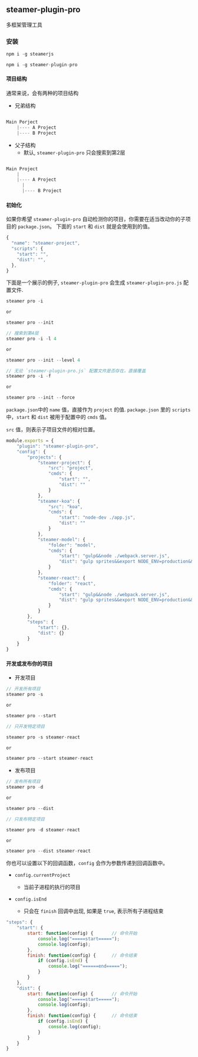 ##  steamer-plugin-pro

多框架管理工具

### 安装

```javascript
npm i -g steamerjs

npm i -g steamer-plugin-pro
```


#### 项目结构

通常来说，会有两种的项目结构

* 兄弟结构

```javascript

Main Porject
	|---- A Project 
	|---- B Project

```

* 父子结构
	- 默认, `steamer-plugin-pro` 只会搜索到第2层

```javascript

Main Project 
	|
	|---- A Project 
	  |
	  |---- B Project

```

#### 初始化

如果你希望 `steamer-plugin-pro` 自动检测你的项目，你需要在适当改动你的子项目的 `package.json`。 下面的 `start` 和 `dist` 就是会使用到的值。

```javascript
{
  "name": "steamer-project",
  "scripts": {
  	"start": "",
  	"dist": "",
  },
}

```

下面是一个展示的例子, `steamer-plugin-pro` 会生成 `steamer-plugin-pro.js` 配置文件.

```javascript
steamer pro -i

or 

steamer pro --init

// 搜索到第4层
steamer pro -i -l 4

or

steamer pro --init --level 4

// 无论 `steamer-plugin-pro.js` 配置文件是否存在，直接覆盖
steamer pro -i -f

or

steamer pro --init --force
```

`package.json`中的 `name` 值，直接作为 `project` 的值. `package.json` 里的 `scripts`中，`start` 和 `dist`  被用于配置中的 `cmds` 值。

`src` 值，则表示子项目文件的相对位置。

```javascript
module.exports = {
    "plugin": "steamer-plugin-pro",
    "config": {
        "projects": {
            "steamer-project": {
                "src": "project",
                "cmds": {
                    "start": "",
                    "dist": ""
                }
            },
            "steamer-koa": {
                "src": "koa",
                "cmds": {
                    "start": "node-dev ./app.js",
                    "dist": ""
                }
            },
            "steamer-model": {
                "folder": "model",
                "cmds": {
                    "start": "gulp&&node ./webpack.server.js",
                    "dist": "gulp sprites&&export NODE_ENV=production&&webpack"
                }
            },
            "steamer-react": {
                "folder": "react",
                "cmds": {
                    "start": "gulp&&node ./webpack.server.js",
                    "dist": "gulp sprites&&export NODE_ENV=production&&webpack"
                }
            }
        },
        "steps": {
            "start": {},
            "dist": {}
        }
    }
}
```

#### 开发或发布你的项目

* 开发项目

```javascript
// 开发所有项目
steamer pro -s 

or 

steamer pro --start

// 只开发特定项目

steamer pro -s steamer-react

or 

steamer pro --start steamer-react
```

* 发布项目

```javascript
// 发布所有项目
steamer pro -d 

or 

steamer pro --dist

// 只发布特定项目

steamer pro -d steamer-react

or 

steamer pro --dist steamer-react
```

你也可以设置以下的回调函数，`config` 会作为参数传递到回调函数中。

* `config.currentProject`
	- 当前子进程的执行的项目

* `config.isEnd`
	- 只会在 `finish` 回调中出现, 如果是 `true`, 表示所有子进程结束

```javascript
"steps": {
    "start": {
        start: function(config) {       // 命令开始
            console.log("=====start=====");
            console.log(config);
        },
        finish: function(config) {      // 命令结束
            if (config.isEnd) {
                console.log("======end=====");
            }
        }
    },
    "dist": {
        start: function(config) {       // 命令开始
            console.log("=====start=====");
            console.log(config);
        },
        finish: function(config) {      // 命令结束
            if (config.isEnd) {
                console.log(config);
            }
        }
    }
}
```